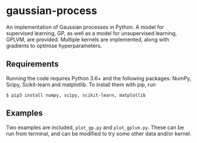 # gaussian-process

An implementation of Gaussian processes in Python. A model for supervised learning, GP, as well as a model for unsupervised learning, GPLVM, are provided. Multiple kernels are implemented, along with gradients to optimise hyperparameters.

## Requirements

Running the code requires Python 3.6+ and the following packages:
NumPy, Scipy, Scikit-learn and matplotlib. To install them with pip, run

```
$ pip3 install numpy, scipy, scikit-learn, matplotlib
```

## Examples

Two examples are included, `plot_gp.py` and `plot_gplvm.py`. These can be run from terminal, and can be modified to try some other data and/or kernel.
